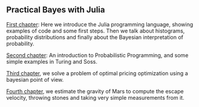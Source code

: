 ## Practical Bayes with Julia

[First chapter](https://lambdaclass.com/practical_bayes_with_julia/introduction/intro_julia_and_bayes.jl.html):
 Here we introduce the Julia programming language, showing examples of code and some first steps. Then we talk about histograms, probability distributions and  finally about the Bayesian interpretation of probability.

[Second chapter](https://lambdaclass.com/practical_bayes_with_julia/introduction/prob_prog.jl.html): An introduction to Probabilistic Programming, and some simple examples in Turing and Soss.

[Third chapter](https://lambdaclass.com/practical_bayes_with_julia/optimal_pricing/optimal-pricing-chapter.jl.html), we solve a problem of optimal pricing optimization using a bayesian point of view.

[Fourth chapter](https://lambdaclass.com/practical_bayes_with_julia/gravity_exercise/gravity_exercise.jl.html), we estimate the gravity of Mars to compute the escape velocity, throwing stones and taking very simple measurements from it.
